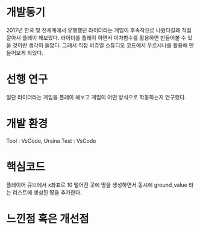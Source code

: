 # **개발동기**
2017년 한국 및 전세계에서 유행했던 라이더라는 게임이 후속작으로 나왔다길래 직접 깔아서 플레이 해보았다. 라이더를 플레이 하면서 이차함수를 활용하면 만들어볼 수 있을 것이란 생각이 들었다. 그래서 직접 비쥬얼 스튜디오 코드에서 우르시나를 활용해 만들어보게 되었다.
# **선행 연구**
일단 라이더라는 게임을 플레이 해보고 게임이 어떤 방식으로 작동하는지 연구했다. 
# **개발 환경**
Tool : VsCode, Ursina
Test : VsCode 

# **핵심코드**
플레이어 큐브에서 x좌표로 10 떨어진 곳에 땅을 생성하면서 동시에 ground_value 라는 리스트에 생성된 땅을 추가한다.
# **느낀점 혹은 개선점**

